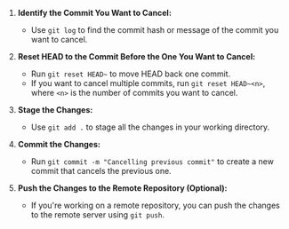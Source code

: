 1. **Identify the Commit You Want to Cancel:**
   - Use `git log` to find the commit hash or message of the commit you want to cancel.

2. **Reset HEAD to the Commit Before the One You Want to Cancel:**
   - Run `git reset HEAD~` to move HEAD back one commit.
   - If you want to cancel multiple commits, run `git reset HEAD~<n>`, where `<n>` is the number of commits you want to cancel.

3. **Stage the Changes:**
   - Use `git add .` to stage all the changes in your working directory.

4. **Commit the Changes:**
   - Run `git commit -m "Cancelling previous commit"` to create a new commit that cancels the previous one.

5. **Push the Changes to the Remote Repository (Optional):**
   - If you're working on a remote repository, you can push the changes to the remote server using `git push`.